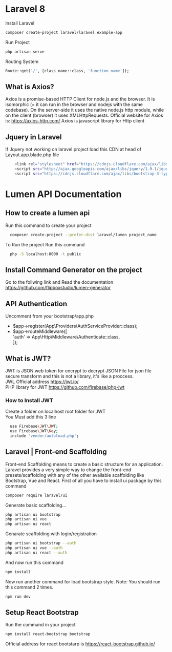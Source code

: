 # Laravel 8
Install Laravel
```bash
composer create-project laravel/laravel example-app
```
Run Project
```bash
php artisan serve
```
Routing System
```bash
Route::get('/', [class_name::class, 'function_name']);
```
## What is Axios?
Axios is a promise-based HTTP Client for node.js and the browser. It is isomorphic (= it can run in the browser and nodejs with the same codebase).   On the server-side it uses the native node.js http module, while on the client (browser) it uses XMLHttpRequests.
Official website for Axios is: https://axios-http.com/
Axios is javascript library for Http client
## Jquery in Laravel
If Jquery not working on laravel project load this CDN at head of Layout.app.blade.php file
```bash
    <link rel="stylesheet" href="https://cdnjs.cloudflare.com/ajax/libs/twitter-bootstrap/4.1.3/css/bootstrap.min.css" />
    <script src="http://ajax.googleapis.com/ajax/libs/jquery/1.9.1/jquery.js"></script>
    <script src="https://cdnjs.cloudflare.com/ajax/libs/bootstrap-3-typeahead/4.0.1/bootstrap3-typeahead.min.js"></script>
 ```
# Lumen API Documentation

## How to create a lumen api

Run this command to create your project

```bash
  composer create-project --prefer-dist laravel/lumen project_name
```
To Run the project Run this command

```bash
  php -S localhost:8000 -t public
```
## Install Command Generator on the project
Go to the follwing link and Read the documentation
https://github.com/flipboxstudio/lumen-generator
## API Authentication
Uncomment from your bootstrap/app.php
- $app->register(App\Providers\AuthServiceProvider::class);
- $app->routeMiddleware([  
     'auth' => App\Http\Middleware\Authenticate::class,  
 	]);
## What is JWT?
JWT is JSON web token for encrypt to decrypt JSON File for json file secure transform and 
this is not a library, it's like a proccess.  
JWL Official address https://jwt.io/  
PHP library for JWT https://github.com/firebase/php-jwt
### How to Install JWT
Create a folder on localhost root folder for JWT  
You Must add this 3 line
```bash
  use Firebase\JWT\JWT;
  use Firebase\JWT\Key;
  include 'vendor/autoload.php';
```
## Laravel | Front-end Scaffolding
Front-end Scaffolding means to create a basic structure for an application. Laravel provides a very simple way to change the front-end presets/scaffolding with any of the other available scaffolding like Bootstrap, Vue and React.
First of all you have to install ui package by this command
```bash
composer require laravel/ui
```
Generate basic scaffolding...
 ```bash
 php artisan ui bootstrap
 php artisan ui vue
 php artisan ui react
 ```
 Genarate scaffolding with login/registration 
   ```bash
   php artisan ui bootstrap --auth
   php artisan ui vue --auth
   php artisan ui react --auth
   ```
   And now run this command
   ```bash
   npm install
   ```
Now run another command for load bootstrap style. Note: You should run this command 2 times.
```bash
npm run dev
```
## Setup React Bootstrap
Run the command in your project
```bash
npm install react-bootstrap bootstrap
```
Official address for react bootstarp is https://react-bootstrap.github.io/
